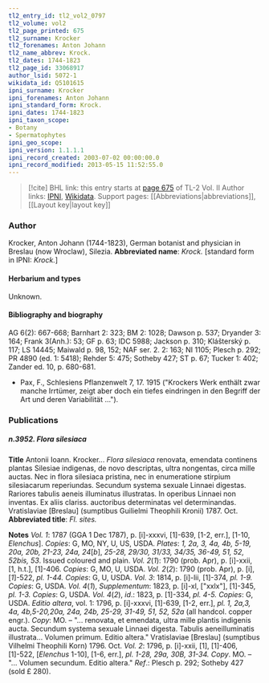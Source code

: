```yaml
---
tl2_entry_id: tl2_vol2_0797
tl2_volume: vol2
tl2_page_printed: 675
tl2_surname: Krocker
tl2_forenames: Anton Johann
tl2_name_abbrev: Krock.
tl2_dates: 1744-1823
tl2_page_id: 33068917
author_lsid: 5072-1
wikidata_id: Q5101615
ipni_surname: Krocker
ipni_forenames: Anton Johann
ipni_standard_form: Krock.
ipni_dates: 1744-1823
ipni_taxon_scope: 
- Botany
- Spermatophytes
ipni_geo_scope: 
ipni_version: 1.1.1.1
ipni_record_created: 2003-07-02 00:00:00.0
ipni_record_modified: 2013-05-15 11:52:55.0
---
```


> [!cite] BHL link: this entry starts at [page 675](https://www.biodiversitylibrary.org/page/33068917) of TL-2 Vol. II
> Author links: [IPNI](https://www.ipni.org/a/5072-1), [Wikidata](https://www.wikidata.org/wiki/Q5101615). Support pages: [[Abbreviations|abbreviations]], [[Layout key|layout key]]

### Author

Krocker, Anton Johann (1744-1823), German botanist and physician in Breslau (now Wroclaw), Silezia. 
**Abbreviated name**: *Krock.* \[standard form in IPNI: *Krock.*\]

#### Herbarium and types

Unknown.

#### Bibliography and biography

AG 6(2): 667-668; Barnhart 2: 323; BM 2: 1028; Dawson p. 537; Dryander 3: 164; Frank 3(Anh.): 53; GF p. 63; IDC 5988; Jackson p. 310; Klášterský p. 117; LS 14445; Maiwald p. 98, 152; NAF ser. 2. 2: 163; NI 1105; Plesch p. 292; PR 4890 (ed. 1: 5418); Rehder 5: 475; Sotheby 427; ST p. 67; Tucker 1: 402; Zander ed. 10, p. 680-681.
- Pax, F., Schlesiens Pflanzenwelt 7, 17. 1915 ("Krockers Werk enthält zwar manche Irrtümer, zeigt aber doch ein tiefes eindringen in den Begriff der Art und deren Variabilität ...").

### Publications

##### n.3952. Flora silesiaca

**Title**
Antonii Ioann. Krocker... *Flora silesiaca* renovata, emendata continens plantas Silesiae indigenas, de novo descriptas, ultra nongentas, circa mille auctas. Nec in flora silesiaca pristina, nec in enumeratione stirpium silesiacarum reperiundas. Secundum systema sexuale Linnaei digestas. Rariores tabulis aeneis illuminatus illustratas. In operibus Linnaei non inventas. Ex aliis clariss. auctoribus determinatas vel determinandas. Vratislaviae \[Breslau\] (sumptibus Guilielmi Theophili Kronii) 1787. Oct.
**Abbreviated title**: *Fl. sites.*

**Notes**
*Vol. 1*: 1787 (GGA 1 Dec 1787), p. \[i\]-xxxvi, \[1\]-639, \[1-2, err.\], \[1-10, *Elenchus*\]. *Copies*: G, MO, NY, U, US, USDA. *Plates*: *1, 2a, 3, 4a, 4b, 5-19, 20a, 20b, 21-23, 24a, 24*\[*b*\], *25-28, 29/30, 31/33, 34/35, 36-49, 51, 52, 52bis, 53*. Issued coloured and plain.
*Vol. 2*(*1*): 1790 (prob. Apr), p. \[i\]-xxii, \[1, h.t.\], \[1\]-406. *Copies*: G, MO, U, USDA.
*Vol. 2*(*2*): 1790 (prob. Apr), p. \[i\], \[*1*\]-522, *pl. 1-44. Copies*: G, U, USDA.
*Vol. 3*: 1814, p. \[i\]-lii, \[1\]-374, *pl. 1-9. Copies*: G, USDA.
*Vol. 4*(*1*), *Supplementum*: 1823, p. \[i\]-xl, \["xxlx"\], \[1\]-345, *pl. 1-3. Copies*: G, USDA.
*Vol. 4*(*2*), *id*.: 1823, p. \[1\]-334, *pl. 4-5. Copies*: G, USDA.
*Editio altera*, vol. 1: 1796, p. \[i\]-xxxvi, \[1\]-639, \[1-2, err.\], *pl. 1, 2a,3, 4a, 4b,5-20,20a, 24a, 24b, 25-29, 31-49, 51, 52, 52a* (all handcol. copper engr.). *Copy*: MO. – "... renovata, et emendata, ultra mille plantis indigenis aucta. Secundum systema sexuale Linnaei digesta. Tabulis aeneilluminatis illustrata... Volumen primum. Editio altera." Vratislaviae \[Breslau\] (sumptibus Vilhelmi Theophili Korn) 1796. Oct.
*Vol. 2*: 1796, p. \[i\]-xxii, \[1\], \[1\]-406, \[1\]-522, \[*Elenchus* 1-10\], \[1-6, err.\], *pl. 1-28, 29a, 30B, 31-34. Copy*. MO. – "... Volumen secundum. Editio altera."
*Ref*.: Plesch p. 292; Sotheby 427 (sold £ 280).

